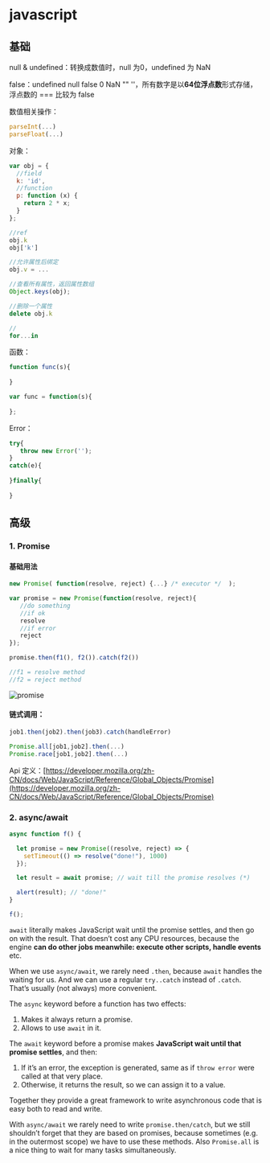 # javascript 

## 基础

null & undefined：转换成数值时，null 为0，undefined 为 NaN

false：undefined null false 0 NaN "" ''，所有数字是以**64位浮点数**形式存储，浮点数的 === 比较为 false

数值相关操作：

```javascript
parseInt(...)
parseFloat(...)
```

对象：

```javascript
var obj = {
  //field 
  k: 'id',
  //function  
  p: function (x) {
    return 2 * x;
  }
};

//ref
obj.k
obj['k']

//允许属性后绑定
obj.v = ...

//查看所有属性，返回属性数组
Object.keys(obj); 

//删除一个属性
delete obj.k

//
for...in
```

函数：

```javascript
function func(s){
    
}

var func = function(s){
    
};
```

Error：

```javascript
try{
   throw new Error('');
}
catch(e){
    
}finally{
    
}
```





## 高级

### 1. Promise

#### 基础用法

```javascript
new Promise( function(resolve, reject) {...} /* executor */  );

var promise = new Promise(function(resolve, reject){
   //do something
   //if ok
   resolve
   //if error
   reject
});

promise.then(f1(), f2()).catch(f2())

//f1 = resolve method
//f2 = reject method
```



![promise](/Users/fchan/Project/opensource/gogogo/programming/js/docs/promise.svg)

#### 链式调用：

```javascript
job1.then(job2).then(job3).catch(handleError)

Promise.all[job1,job2].then(...)
Promise.race[job1,job2].then(...)
```



Api 定义：[https://developer.mozilla.org/zh-CN/docs/Web/JavaScript/Reference/Global_Objects/Promise](https://developer.mozilla.org/zh-CN/docs/Web/JavaScript/Reference/Global_Objects/Promise)

### 2. async/await

```javascript
async function f() {

  let promise = new Promise((resolve, reject) => {
    setTimeout(() => resolve("done!"), 1000)
  });

  let result = await promise; // wait till the promise resolves (*)

  alert(result); // "done!"
}

f();
```

`await` literally makes JavaScript wait until the promise settles, and then go on with the result. That doesn’t cost any CPU resources, because the engine **can do other jobs meanwhile: execute other scripts, handle events** etc.

When we use `async/await`, we rarely need `.then`, because `await` handles the waiting for us. And we can use a regular `try..catch` instead of `.catch`. That’s usually (not always) more convenient.

The `async` keyword before a function has two effects:

1. Makes it always return a promise.
2. Allows to use `await` in it.

The `await` keyword before a promise makes **JavaScript wait until that promise settles**, and then:

1. If it’s an error, the exception is generated, same as if `throw error` were called at that very place.
2. Otherwise, it returns the result, so we can assign it to a value.

Together they provide a great framework to write asynchronous code that is easy both to read and write.

With `async/await` we rarely need to write `promise.then/catch`, but we still shouldn’t forget that they are based on promises, because sometimes (e.g. in the outermost scope) we have to use these methods. Also `Promise.all` is a nice thing to wait for many tasks simultaneously. 





